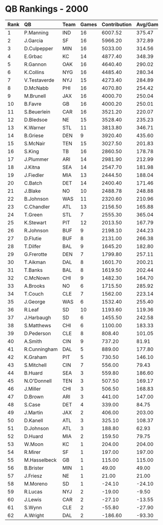 # QB Rankings - 2000

| Rank | QB           | Team | Games | Contribution | Avg/Game | Normalized |
| :----| :------------| :----| :-----| :------------| :--------| :----------|
| 1    | P.Manning    | IND  | 16    | 6007.52      | 375.47   | 94.74      |
| 2    | J.Garcia     | SF   | 16    | 5966.20      | 372.89   | 94.30      |
| 3    | D.Culpepper  | MIN  | 16    | 5033.00      | 314.56   | 84.59      |
| 4    | E.Grbac      | KC   | 14    | 4877.40      | 348.39   | 81.59      |
| 5    | R.Gannon     | OAK  | 16    | 4640.40      | 290.02   | 80.50      |
| 6    | K.Collins    | NYG  | 16    | 4485.40      | 280.34   | 78.89      |
| 7    | V.Testaverde | NYJ  | 15    | 4273.40      | 284.89   | 75.55      |
| 8    | D.McNabb     | PHI  | 16    | 4070.80      | 254.42   | 74.58      |
| 9    | M.Brunell    | JAX  | 16    | 4000.70      | 250.04   | 73.85      |
| 10   | B.Favre      | GB   | 16    | 4000.20      | 250.01   | 73.84      |
| 11   | S.Beuerlein  | CAR  | 16    | 3521.20      | 220.07   | 68.85      |
| 12   | D.Bledsoe    | NE   | 15    | 3528.40      | 235.23   | 67.99      |
| 13   | K.Warner     | STL  | 11    | 3813.80      | 346.71   | 66.37      |
| 14   | B.Griese     | DEN  | 9     | 3920.40      | 435.60   | 64.62      |
| 15   | S.McNair     | TEN  | 15    | 3027.50      | 201.83   | 62.91      |
| 16   | S.King       | TB   | 16    | 2860.50      | 178.78   | 61.98      |
| 17   | J.Plummer    | ARI  | 14    | 2981.90      | 212.99   | 61.63      |
| 18   | J.Kitna      | SEA  | 14    | 2547.70      | 181.98   | 57.34      |
| 19   | J.Fiedler    | MIA  | 13    | 2444.50      | 188.04   | 56.23      |
| 20   | C.Batch      | DET  | 14    | 2400.40      | 171.46   | 55.89      |
| 21   | J.Blake      | NO   | 10    | 2488.78      | 248.88   | 53.67      |
| 22   | B.Johnson    | WAS  | 11    | 2320.60      | 210.96   | 52.99      |
| 23   | C.Chandler   | ATL  | 13    | 2156.50      | 165.88   | 52.86      |
| 24   | T.Green      | STL  | 7     | 2555.30      | 365.04   | 51.31      |
| 25   | K.Stewart    | PIT  | 12    | 2013.50      | 167.79   | 50.88      |
| 26   | R.Johnson    | BUF  | 9     | 2198.10      | 244.23   | 50.85      |
| 27   | D.Flutie     | BUF  | 8     | 2131.00      | 266.38   | 49.45      |
| 28   | T.Dilfer     | BAL  | 9     | 1645.20      | 182.80   | 45.81      |
| 29   | G.Frerotte   | DEN  | 7     | 1799.80      | 257.11   | 45.66      |
| 30   | T.Aikman     | DAL  | 8     | 1601.70      | 200.21   | 45.17      |
| 31   | T.Banks      | BAL  | 8     | 1619.50      | 202.44   | 44.98      |
| 32   | C.McNown     | CHI  | 9     | 1482.30      | 164.70   | 44.46      |
| 33   | A.Brooks     | NO   | 6     | 1715.50      | 285.92   | 44.26      |
| 34   | T.Couch      | CLE  | 7     | 1562.00      | 223.14   | 43.88      |
| 35   | J.George     | WAS  | 6     | 1532.40      | 255.40   | 42.98      |
| 36   | R.Leaf       | SD   | 10    | 1193.60      | 119.36   | 42.77      |
| 37   | J.Harbaugh   | SD   | 6     | 1455.50      | 242.58   | 42.70      |
| 38   | S.Matthews   | CHI  | 6     | 1100.00      | 183.33   | 39.94      |
| 39   | D.Pederson   | CLE  | 8     | 808.40       | 101.05   | 38.58      |
| 40   | A.Smith      | CIN  | 9     | 737.20       | 81.91    | 38.46      |
| 41   | R.Cunningham | DAL  | 5     | 889.00       | 177.80   | 38.16      |
| 42   | K.Graham     | PIT  | 5     | 730.50       | 146.10   | 36.98      |
| 43   | S.Mitchell   | CIN  | 7     | 556.00       | 79.43    | 36.47      |
| 44   | B.Huard      | SEA  | 3     | 559.80       | 186.60   | 35.18      |
| 45   | N.O'Donnell  | TEN  | 3     | 507.50       | 169.17   | 34.90      |
| 46   | J.Miller     | CHI  | 3     | 506.50       | 168.83   | 34.90      |
| 47   | D.Brown      | ARI  | 3     | 441.00       | 147.00   | 34.55      |
| 48   | S.Case       | DET  | 4     | 339.00       | 84.75    | 34.23      |
| 49   | J.Martin     | JAX  | 2     | 406.00       | 203.00   | 34.04      |
| 50   | D.Kanell     | ATL  | 3     | 325.10       | 108.37   | 33.93      |
| 51   | D.Johnson    | ATL  | 3     | 188.80       | 62.93    | 33.21      |
| 52   | D.Huard      | MIA  | 2     | 159.50       | 79.75    | 32.94      |
| 53   | W.Moon       | KC   | 1     | 204.00       | 204.00   | 32.92      |
| 54   | R.Mirer      | SF   | 1     | 197.00       | 197.00   | 32.88      |
| 55   | M.Hasselbeck | GB   | 1     | 115.00       | 115.00   | 32.60      |
| 56   | B.Brister    | MIN  | 1     | 49.00        | 49.00    | 32.37      |
| 57   | J.Friesz     | NE   | 1     | 21.00        | 21.00    | 32.27      |
| 58   | M.Moreno     | SD   | 1     | -24.10       | -24.10   | 32.12      |
| 59   | R.Lucas      | NYJ  | 2     | -19.00       | -9.50    | 32.11      |
| 60   | J.Lewis      | CAR  | 2     | -27.10       | -13.55   | 32.08      |
| 61   | S.Wynn       | CLE  | 2     | -55.80       | -27.90   | 31.95      |
| 62   | A.Wright     | DAL  | 2     | -186.60      | -93.30   | 31.33      |

